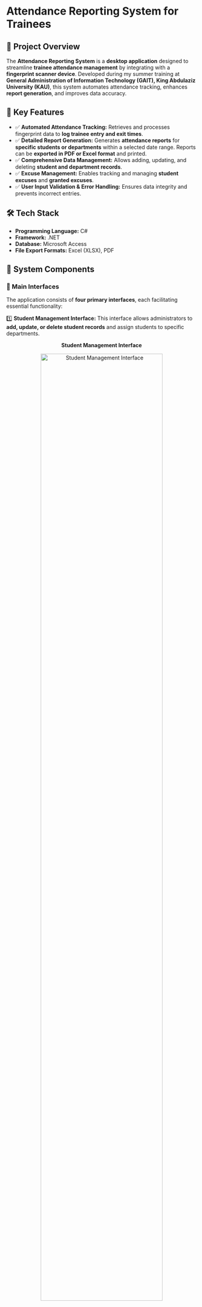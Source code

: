# Attendance Reporting System for Trainees


## 🚀 Project Overview
The **Attendance Reporting System** is a **desktop application** designed to streamline **trainee attendance management** by integrating with a **fingerprint scanner device**. Developed during my summer training at **General Administration of Information Technology (GAIT), King Abdulaziz University (KAU)**, this system automates attendance tracking, enhances **report generation**, and improves data accuracy.

## 🎯 Key Features
- ✅ **Automated Attendance Tracking:** Retrieves and processes fingerprint data to **log trainee entry and exit times**.
- ✅ **Detailed Report Generation:** Generates **attendance reports** for **specific students or departments** within a selected date range. Reports can be **exported in PDF or Excel format** and printed.
- ✅ **Comprehensive Data Management:** Allows adding, updating, and deleting **student and department records**.
- ✅ **Excuse Management:** Enables tracking and managing **student excuses** and **granted excuses**.
- ✅ **User Input Validation & Error Handling:** Ensures data integrity and prevents incorrect entries.

## 🛠️ Tech Stack
- **Programming Language:** C#
- **Framework:** .NET
- **Database:** Microsoft Access
- **File Export Formats:** Excel (XLSX), PDF

## 🔧 System Components
### 📌 Main Interfaces
The application consists of **four primary interfaces**, each facilitating essential functionality:

1️⃣ **Student Management Interface:**
This interface allows administrators to **add, update, or delete student records** and assign students to specific departments.
<p align="center"> <strong>Student Management Interface</strong> </p>
<p align="center"> <img src="Attendance_System_project/STUDENT.png" width="80%" alt="Student Management Interface"> </p>
<p align="center"> <strong>Adding a Student</strong> </p>
<p align="center"> <img src="Attendance_System_project/insert.gif" width="80%" alt="Student Insert"> </p> 
<p align="center"> <strong>Updating Student Information</strong> </p>
<p align="center"> <img src="Attendance_System_project/update.gif" width="80%" alt="Student Update"> </p> 
<p align="center"> <strong>Deleting a Student</strong> </p>
<p align="center"> <img src="Attendance_System_project/delete.gif" width="80%" alt="Student Delete"> </p>


#### 2️⃣ Department Management Interface
This interface enables administrators to **add, update, or delete department records**.
<p align="center"> <strong>Department Management Interface</strong> </p>
<p align="center"> <img src="Attendance_System_project/DEPARTMENTS.png" width="80%" alt="Department Management Interface"> </p>

#### 3️⃣ Excuse Management Interface
This interface is used to **assign excuses for students within a specified date range**.
<p align="center"> <strong>Excuse Management Interface</strong> </p>
<p align="center"> <img src="Attendance_System_project/EXCUSES.png" width="80%" alt="Excuse Management Interface"> </p>

#### 4️⃣ Attendance Reporting Interface
The reporting interface allows administrators to:
- **generate student-specific or department-wide attendance reports**
- **Filter** attendance data by date range
- Export reports in **PDF or Excel format**.
<p align="center"> <strong>Attendance Reporting Interface</strong> </p>
<p align="center"> <img src="Attendance_System_project/REPORTS.png" width="80%" alt="Attendance Reporting Interface"> </p>




### 📜 Attendance Reports
- 🔥 **Custom Reports:** Generate **attendance reports** for a specific student or an entire department within a selected date range.
- 📄 **Multiple Export Options:** Reports can be **exported** in **PDF and Excel formats** for further analysis.
- 📊 **Enhanced Data Insights:** Reports include **entry and exit times**, total attendance houres, and excuse details.

<p align="center"> <strong>Student Attendance Report</strong> </p>
<p align="center"> <img src="Attendance_System_project/StudentReports.png" width="80%" alt="Student Attendance Report"> </p>

<p align="center"> <strong>Department Attendance Report</strong> </p>
<p align="center"> <img src="Attendance_System_project/DepartmentReports.png" width="80%" alt="Department Attendance Report"> </p>

## 🗄️ Database Structure
The system utilizes **two databases** for efficient data management:

1️⃣ **Primary Database:**
   - Stores **student records, department information and excuses**.
   - Handles **data entry, updates, and deletions** for trainees and departments.
   
2️⃣ **Fingerprint Attendance Database:**
   - Retrieves **attendance logs** from the **fingerprint scanner device**.
   - Stores timestamped **records** for accurate attendance tracking.

<p align="center"> <strong>Database Structure</strong> </p>
<p align="center">
  <img src="Attendance_System_project/DB_Relations.png" width="80%" alt="Database Structure"> 
</p>

## 🚀 Getting Started
### 🔧 Installation & Setup
1️⃣ **Clone the repository:**
   ```sh
   git clone https://github.com/NuhaMakki/Attendance_Reporting_System.git
   ```
2️⃣ **Open the project in Visual Studio.**
3️⃣ **Configure the database:**
   - Replace the existing `.mdb` file in the `database` folder with your **fingerprint scanner database** (if needed).
4️⃣ **Run the application.**

## 🔍 Usage Guide
- 🏷️ **Track Attendance:** Connect the fingerprint scanner to **automatically log trainee attendance**.
- 📊 **Generate Reports:** Select a **date range** and export reports in **Excel or PDF**.
- 🏛️ **Manage Data:** Add, update, or remove **trainee and department records**.
- 📄 **Handle Excuses:** Review and approve **student absence excuses**.

## 🔮 Future Improvements
- Enhance the **user interface** for a more modern and intuitive experience.
- Implement **role-based access control** for different user levels.

## 📜 Conclusion
This system provides a **reliable, efficient, and automated** solution for **trainee attendance management**. By integrating **fingerprint authentication**, it eliminates manual errors and ensures **data accuracy**. The ability to **generate detailed reports** in multiple formats makes it a **powerful tool for administrators** overseeing student records.

## 📬 Connect with Me
If you have any questions or suggestions, feel free to connect!

<div align="center">

<a href="mailto:noha.m.makki@gmail.com" rel="nofollow">
  <img align="left" alt="Nuha's Email" width="95px" src="https://img.shields.io/badge/Email-D14836?style=for-the-badge&logo=gmail&logoColor=white">
</a>

<a href="https://www.linkedin.com/in/nuha-makki-a3b15a2b9/" rel="nofollow">
  <img align="left" alt="Nuha's LinkedIn" width="95px" src="https://img.shields.io/badge/LinkedIn-0077B5?style=for-the-badge&logo=linkedin&logoColor=white">
</a>

<a href="https://github.com/NuhaMakki" rel="nofollow">
  <img align="left" alt="Nuha's GitHub" width="95px" src="https://img.shields.io/badge/GitHub-171515?style=for-the-badge&logo=github&logoColor=white">
</a>

</div>

